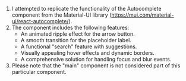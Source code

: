1. I attempted to replicate the functionality of the Autocomplete component from the Material-UI library (https://mui.com/material-ui/react-autocomplete/).
2. The component includes the following features:
    - An animated ripple effect for the arrow button.
    - A smooth transition for the placeholder label.
    - A functional "search" feature with suggestions.
    - Visually appealing hover effects and dynamic borders.
    - A comprehensive solution for handling focus and blur events.
3. Please note that the "main" component is not considered part of this particular component.